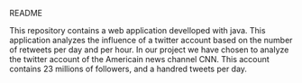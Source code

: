 README

This repository contains a web application develloped with java.
This application analyzes the influence of a twitter account based on the number of retweets per day and per hour.
In our project we have chosen to analyze the twitter account of the Americain news channel CNN.
This account contains 23 millions of followers, and a handred tweets per day.

